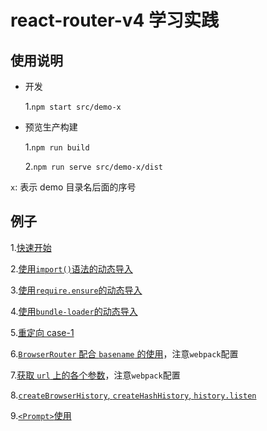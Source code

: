 # react-router-v4 学习实践

## 使用说明

* 开发

  1.`npm start src/demo-x`

* 预览生产构建

  1.`npm run build`

  2.`npm run serve src/demo-x/dist`

`x`: 表示 demo 目录名后面的序号

## 例子

1.[快速开始](./src/demo-1)

2.[使用`import()`语法的动态导入](./src/demo-2)

3.[使用`require.ensure`的动态导入](./src/demo-3)

4.[使用`bundle-loader`的动态导入](./src/demo-4)

5.[重定向 case-1](./src/demo-5)

6.[`BrowserRouter` 配合 `basename` 的使用](./src/demo-6)，注意`webpack`配置

7.[获取 `url` 上的各个参数](./src/demo-7)，注意`webpack`配置

8.[`createBrowserHistory`, `createHashHistory`, `history.listen`](./src/demo-8)

9.[`<Prompt>`使用](./src/demo-9)
